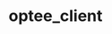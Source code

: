 ---
parent_project: optee
permalink: /engineering/projects/optee/optee_client/
project_link_name: optee_client
project_stats: 'true'
project_url: https://github.com/OP-TEE/optee_client
title: optee_client
image:
  featured: 'true'
  path: /assets/images/projects/op-tee.png
---